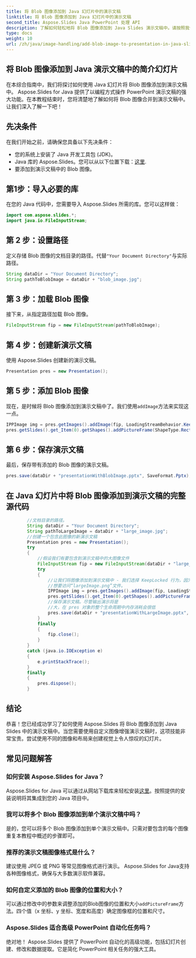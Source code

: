 ```yaml
---
title: 将 Blob 图像添加到 Java 幻灯片中的演示文稿
linktitle: 将 Blob 图像添加到 Java 幻灯片中的演示文稿
second_title: Aspose.Slides Java PowerPoint 处理 API
description: 了解如何轻松地将 Blob 图像添加到 Java Slides 演示文稿中。请按照我们的分步指南使用 Aspose.Slides for Java 进行代码示例。
type: docs
weight: 10
url: /zh/java/image-handling/add-blob-image-to-presentation-in-java-slides/
---
```


## 将 Blob 图像添加到 Java 演示文稿中的简介幻灯片

在本综合指南中，我们将探讨如何使用 Java 幻灯片将 Blob 图像添加到演示文稿中。 Aspose.Slides for Java 提供了以编程方式操作 PowerPoint 演示文稿的强大功能。在本教程结束时，您将清楚地了解如何将 Blob 图像合并到演示文稿中。让我们深入了解一下吧！

## 先决条件

在我们开始之前，请确保您具备以下先决条件：

- 您的系统上安装了 Java 开发工具包 (JDK)。
-  Java 库的 Aspose.Slides。您可以从以下位置下载：[这里](https://releases.aspose.com/slides/java/).
- 要添加到演示文稿中的 Blob 图像。

## 第1步：导入必要的库

在您的 Java 代码中，您需要导入 Aspose.Slides 所需的库。您可以这样做：

```java
import com.aspose.slides.*;
import java.io.FileInputStream;
```

## 第 2 步：设置路径

定义存储 Blob 图像的文档目录的路径。代替`"Your Document Directory"`与实际路径。

```java
String dataDir = "Your Document Directory";
String pathToBlobImage = dataDir + "blob_image.jpg";
```

## 第 3 步：加载 Blob 图像

接下来，从指定路径加载 Blob 图像。

```java
FileInputStream fip = new FileInputStream(pathToBlobImage);
```

## 第 4 步：创建新演示文稿

使用 Aspose.Slides 创建新的演示文稿。

```java
Presentation pres = new Presentation();
```

## 第 5 步：添加 Blob 图像

现在，是时候将 Blob 图像添加到演示文稿中了。我们使用`addImage`方法来实现这一点。

```java
IPPImage img = pres.getImages().addImage(fip, LoadingStreamBehavior.KeepLocked);
pres.getSlides().get_Item(0).getShapes().addPictureFrame(ShapeType.Rectangle, 0, 0, 300, 200, img);
```

## 第 6 步：保存演示文稿

最后，保存带有添加的 Blob 图像的演示文稿。

```java
pres.save(dataDir + "presentationWithBlobImage.pptx", SaveFormat.Pptx);
```

## 在 Java 幻灯片中将 Blob 图像添加到演示文稿的完整源代码

```java
        //文档目录的路径。
        String dataDir = "Your Document Directory";
        String pathToLargeImage = dataDir + "large_image.jpg";
        //创建一个包含此图像的新演示文稿
        Presentation pres = new Presentation();
        try
        {
            //假设我们有要包含到演示文稿中的大图像文件
            FileInputStream fip = new FileInputStream(dataDir + "large_image.jpg");
            try
            {
                //让我们将图像添加到演示文稿中 - 我们选择 KeepLocked 行为，因为我们不
                //想要访问“largeImage.png”文件。
                IPPImage img = pres.getImages().addImage(fip, LoadingStreamBehavior.KeepLocked);
                pres.getSlides().get_Item(0).getShapes().addPictureFrame(ShapeType.Rectangle, 0, 0, 300, 200, img);
                //保存演示文稿。尽管输出演示将是
                //大，在 pres 对象的整个生命周期中内存消耗会很低
                pres.save(dataDir + "presentationWithLargeImage.pptx", SaveFormat.Pptx);
            }
            finally
            {
                fip.close();
            }
        }
        catch (java.io.IOException e)
        {
            e.printStackTrace();
        }
        finally
        {
            pres.dispose();
        }
```

## 结论

恭喜！您已经成功学习了如何使用 Aspose.Slides 将 Blob 图像添加到 Java Slides 中的演示文稿中。当您需要使用自定义图像增强演示文稿时，这项技能非常宝贵。尝试使用不同的图像和布局来创建视觉上令人惊叹的幻灯片。

## 常见问题解答

### 如何安装 Aspose.Slides for Java？

 Aspose.Slides for Java 可以通过从网站下载库来轻松安装[这里](https://releases.aspose.com/slides/java/)。按照提供的安装说明将其集成到您的 Java 项目中。

### 我可以将多个 Blob 图像添加到单个演示文稿中吗？

是的，您可以将多个 Blob 图像添加到单个演示文稿中。只需对要包含的每个图像重复本教程中概述的步骤即可。

### 推荐的演示文稿图像格式是什么？

建议使用 JPEG 或 PNG 等常见图像格式进行演示。 Aspose.Slides for Java支持各种图像格式，确保与大多数演示软件兼容。

### 如何自定义添加的 Blob 图像的位置和大小？

可以通过修改中的参数来调整添加的Blob图像的位置和大小`addPictureFrame`方法。四个值（x 坐标、y 坐标、宽度和高度）确定图像框的位置和尺寸。

### Aspose.Slides 适合高级 PowerPoint 自动化任务吗？

绝对地！ Aspose.Slides 提供了 PowerPoint 自动化的高级功能，包括幻灯片创建、修改和数据提取。它是简化 PowerPoint 相关任务的强大工具。